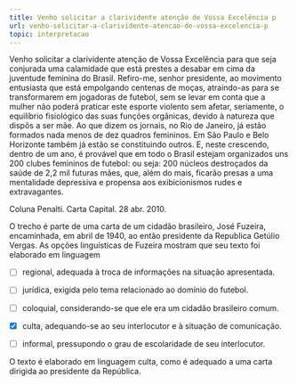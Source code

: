 ```yaml
---
title: Venho solicitar a clarividente atenção de Vossa Excelência p
url: venho-solicitar-a-clarividente-atencao-de-vossa-excelencia-p
topic: interpretacao
---
```



Venho solicitar a clarividente atenção de Vossa Excelência para que seja conjurada uma calamidade que está prestes a desabar em cima da juventude feminina do Brasil. Refiro-me, senhor presidente, ao movimento entusiasta que está empolgando centenas de moças, atraindo-as para se transformarem em jogadoras de futebol, sem se levar em conta que a mulher não poderá praticar este esporte violento sem afetar, seriamente, o equilíbrio fisiológico das suas funções orgânicas, devido à natureza que dispôs a ser mãe. Ao que dizem os jornais, no Rio de Janeiro, já estão formados nada menos de dez quadros femininos. Em São Paulo e Belo Horizonte também já estão se constituindo outros. E, neste crescendo, dentro de um ano, é provável que em todo o Brasil estejam organizados uns 200 clubes femininos de futebol: ou seja: 200 núcleos destroçados da saúde de 2,2 mil futuras mães, que, além do mais, ficarão presas a uma mentalidade depressiva e propensa aos exibicionismos rudes e extravagantes.

Coluna Penalti. Carta Capital. 28 abr. 2010.

O trecho é parte de uma carta de um cidadão brasileiro, José Fuzeira, encaminhada, em abril de 1940, ao então presidente da Republica Getúlio Vergas. As opções linguísticas de Fuzeira mostram que seu texto foi elaborado em linguagem



- [ ] regional, adequada à troca de informações na situação apresentada.
- [ ] jurídica, exigida pelo tema relacionado ao domínio do futebol.
- [ ] coloquial, considerando-se que ele era um cidadão brasileiro comum.
- [x] culta, adequando-se ao seu interlocutor e à situação de comunicação.
- [ ] informal, pressupondo o grau de escolaridade de seu interlocutor.


O texto é elaborado em linguagem culta, como é adequado a uma carta dirigida ao presidente da República.
